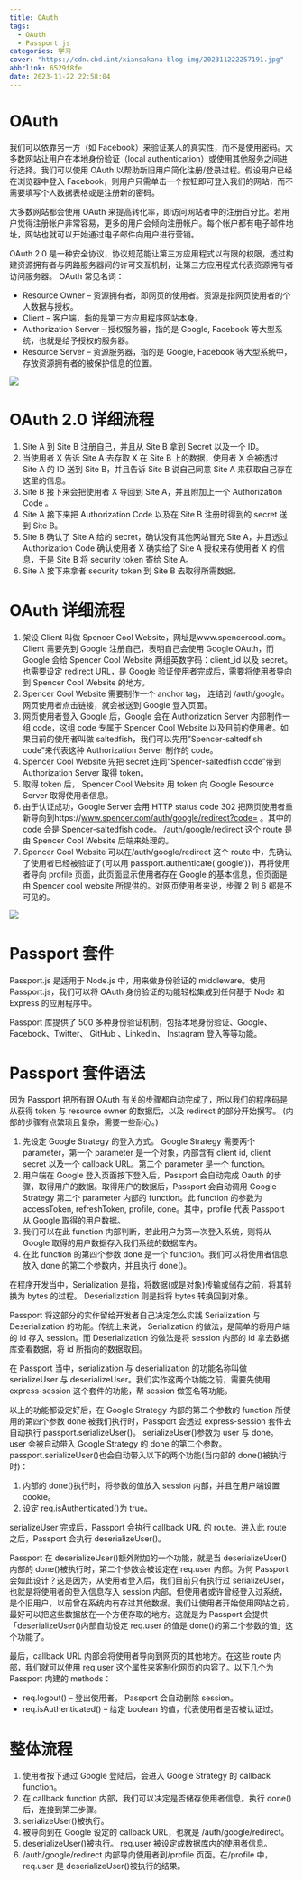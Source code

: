 ```yaml
---
title: OAuth
tags:
  - OAuth
  - Passport.js
categories: 学习
cover: "https://cdn.cbd.int/xiansakana-blog-img/202311222257191.jpg"
abbrlink: 6529f8fe
date: 2023-11-22 22:58:04
---
```


# OAuth

我们可以依靠另一方（如 Facebook）来验证某人的真实性，而不是使用密码。大多数网站让用户在本地身份验证（local authentication）或使用其他服务之间进行选择。我们可以使用 OAuth 以帮助新旧用户简化注册/登录过程。假设用户已经在浏览器中登入 Facebook，则用户只需单击一个按钮即可登入我们的网站，而不需要填写个人数据表格或是注册新的密码。

大多数网站都会使用 OAuth 来提高转化率，即访问网站者中的注册百分比。若用户觉得注册帐户非常容易，更多的用户会倾向注册帐户。每个帐户都有电子邮件地址，网站也就可以开始通过电子邮件向用户进行营销。

OAuth 2.0 是一种安全协议，协议规范能让第三方应用程式以有限的权限，透过构建资源拥有者与网路服务器间的许可交互机制，让第三方应用程式代表资源拥有者访问服务器。 OAuth 常见名词：

- Resource Owner – 资源拥有者，即网页的使用者。资源是指网页使用者的个人数据与授权。
- Client – 客户端，指的是第三方应用程序网站本身。
- Authorization Server – 授权服务器，指的是 Google, Facebook 等大型系统，也就是给予授权的服务器。
- Resource Server – 资源服务器，指的是 Google, Facebook 等大型系统中，存放资源拥有者的被保护信息的位置。

![](https://cdn.cbd.int/xiansakana-blog-img/202311201924672.png)

# OAuth 2.0 详细流程

1. Site A 到 Site B 注册自己，并且从 Site B 拿到 Secret 以及一个 ID。
2. 当使用者 X 告诉 Site A 去存取 X 在 Site B 上的数据，使用者 X 会被透过 Site A 的 ID 送到 Site B，并且告诉 Site B 说自己同意 Site A 来获取自己存在这里的信息。
3. Site B 接下来会把使用者 X 导回到 Site A，并且附加上一个 Authorization Code 。
4. Site A 接下来把 Authorization Code 以及在 Site B 注册时得到的 secret 送到 Site B。
5. Site B 确认了 Site A 给的 secret，确认没有其他网站冒充 Site A，并且透过 Authorization Code 确认使用者 X 确实给了 Site A 授权来存使用者 X 的信息，于是 Site B 将 security token 寄给 Site A。
6. Site A 接下来拿者 security token 到 Site B 去取得所需数据。

# OAuth 详细流程

1. 架设 Client 叫做 Spencer Cool Website，网址是www.spencercool.com。 Client 需要先到 Google 注册自己，表明自己会使用 Google OAuth，而 Google 会给 Spencer Cool Website 两组英数字码：client_id 以及 secret。也需要设定 redirect URL，是 Google 验证使用者完成后，需要将使用者导向到 Spencer Cool Website 的地方。
2. Spencer Cool Website 需要制作一个 anchor tag， 连结到 /auth/google。网页使用者点击链接，就会被送到 Google 登入页面。
3. 网页使用者登入 Google 后，Google 会在 Authorization Server 内部制作一组 code，这组 code 专属于 Spencer Cool Website 以及目前的使用者。如果目前的使用者叫做 saltedfish，我们可以先用”Spencer-saltedfish code”来代表这种 Authorization Server 制作的 code。
4. Spencer Cool Website 先把 secret 连同”Spencer-saltedfish code”带到 Authorization Server 取得 token。
5. 取得 token 后， Spencer Cool Website 用 token 向 Google Resource Server 取得使用者信息。
6. 由于认证成功，Google Server 会用 HTTP status code 302 把网页使用者重新导向到https://www.spencer.com/auth/google/redirect?code= 。其中的 code 会是 Spencer-saltedfish code。 /auth/google/redirect 这个 route 是由 Spencer Cool Website 后端来处理的。
7. Spencer Cool Website 可以在/auth/google/redirect 这个 route 中，先确认了使用者已经被验证了(可以用 passport.authenticate('google'))，再将使用者导向 profile 页面，此页面显示使用者存在 Google 的基本信息，但页面是由 Spencer cool website 所提供的。对网页使用者来说，步骤 2 到 6 都是不可见的。

![](https://cdn.cbd.int/xiansakana-blog-img/202311201938540.png)

# Passport 套件

Passport.js 是适用于 Node.js 中，用来做身份验证的 middleware。使用 Passport.js，我们可以将 OAuth 身份验证的功能轻松集成到任何基于 Node 和 Express 的应用程序中。

Passport 库提供了 500 多种身份验证机制，包括本地身份验证、Google、Facebook、Twitter、 GitHub 、LinkedIn、 Instagram 登入等等功能。

# Passport 套件语法

因为 Passport 把所有跟 OAuth 有关的步骤都自动完成了，所以我们的程序码是从获得 token 与 resource owner 的数据后，以及 redirect 的部分开始撰写。 (内部的步骤有点繁琐且复杂，需要一些耐心。)

1. 先设定 Google Strategy 的登入方式。 Google Strategy 需要两个 parameter，第一个 parameter 是一个对象，内部含有 client id, client secret 以及一个 callback URL。第二个 parameter 是一个 function。
2. 用户端在 Google 登入页面按下登入后，Passport 会自动完成 Oauth 的步骤，取得用户的数据。取得用户的数据后，Passport 会自动调用 Google Strategy 第二个 parameter 内部的 function。此 function 的参数为 accessToken, refreshToken, profile, done。其中，profile 代表 Passport 从 Google 取得的用户数据。
3. 我们可以在此 function 内部判断，若此用户为第一次登入系统，则将从 Google 取得的用户数据存入我们系统的数据库内。
4. 在此 function 的第四个参数 done 是一个 function。我们可以将使用者信息放入 done 的第二个参数内，并且执行 done()。

在程序开发当中，Serialization 是指，将数据(或是对象)传输或储存之前，将其转换为 bytes 的过程。 Deserialization 则是指将 bytes 转换回到对象。

Passport 将这部分的实作留给开发者自己决定怎么实践 Serialization 与 Deserialization 的功能。传统上来说， Serialization 的做法，是简单的将用户端的 id 存入 session。而 Deserialization 的做法是将 session 内部的 id 拿去数据库查看数据，将 id 所指向的数据取回。

在 Passport 当中，serialization 与 deserialization 的功能名称叫做 serializeUser 与 deserializeUser。我们实作这两个功能之前，需要先使用 express-session 这个套件的功能，帮 session 做签名等功能。

以上的功能都设定好后，在 Google Strategy 内部的第二个参数的 function 所使用的第四个参数 done 被我们执行时，Passport 会透过 express-session 套件去自动执行 passport.serializeUser()。 serializeUser()参数为 user 与 done。 user 会被自动带入 Google Strategy 的 done 的第二个参数。 passport.serializeUser()也会自动带入以下的两个功能(当内部的 done()被执行时)：

1. 内部的 done()执行时，将参数的值放入 session 内部，并且在用户端设置 cookie。
2. 设定 req.isAuthenticated()为 true。

serializeUser 完成后，Passport 会执行 callback URL 的 route。进入此 route 之后，Passport 会执行 deserializeUser()。

Passport 在 deserializeUser()额外附加的一个功能，就是当 deserializeUser()内部的 done()被执行时，第二个参数会被设定在 req.user 内部。为何 Passport 会如此设计？这是因为，从使用者登入后，我们目前只有执行过 serializeUser，也就是将使用者的登入信息存入 session 内部。但使用者或许曾经登入过系统，是个旧用户，以前曾在系统内有存过其他数据。我们让使用者开始使用网站之前，最好可以把这些数据放在一个方便存取的地方。这就是为 Passport 会提供「deserializeUser()内部自动设定 req.user 的值是 done()的第二个参数的值」这个功能了。

最后，callback URL 内部会将使用者导向到网页的其他地方。在这些 route 内部，我们就可以使用 req.user 这个属性来客制化网页的内容了。以下几个为 Passport 内建的 methods：

- req.logout() – 登出使用者。 Passport 会自动删除 session。
- req.isAuthenticated() – 给定 boolean 的值，代表使用者是否被认证过。

# 整体流程

1. 使用者按下通过 Google 登陆后，会进入 Google Strategy 的 callback function。
2. 在 callback function 内部，我们可以决定是否储存使用者信息。执行 done()后，连接到第三步骤。
3. serializeUser()被执行。
4. 被导向到在 Google 设定的 callback URL，也就是 /auth/google/redirect。
5. deserializeUser()被执行。 req.user 被设定成数据库内的使用者信息。
6. /auth/google/redirect 内部导向使用者到/profile 页面。在/profile 中，req.user 是 deserializeUser()被执行的结果。
